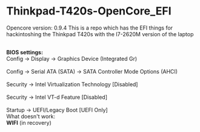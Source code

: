 # Thinkpad-T420s-OpenCore_EFI
Opencore version: 0.9.4
This is a repo which has the EFI things for hackintoshing the Thinkpad T420s with the I7-2620M version of the laptop
<br>
  </br>

**BIOS settings:**
<br>
Config -> Display -> Graphics Device (Integrated Gr)
</br>
<br>
Config ->  Serial ATA (SATA) -> SATA Controller Mode Options (AHCI)
</br>
<br>
Security -> Intel Virtualization Technology [Disabled]
</br>
<br>
Security -> Intel VT-d Feature [Disabled]
</br>
<br>
Startup -> UEFI/Legacy Boot [UEFI Only]
</br>
What doesn't work:
<br>
**WIFI** (in recovery)
</br>

